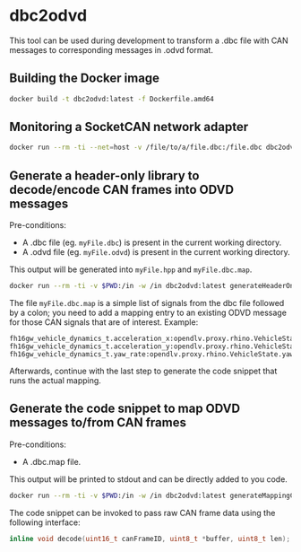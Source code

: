 # dbc2odvd
This tool can be used during development to transform a .dbc file with CAN messages to corresponding messages in .odvd format.

## Building the Docker image
```bash
docker build -t dbc2odvd:latest -f Dockerfile.amd64
```

## Monitoring a SocketCAN network adapter
```bash
docker run --rm -ti --net=host -v /file/to/a/file.dbc:/file.dbc dbc2odvd:latest cantools monitor /file.dbc
```

## Generate a header-only library to decode/encode CAN frames into ODVD messages
Pre-conditions:
* A .dbc file (eg. `myFile.dbc`) is present in the current working directory.
* A .odvd file (eg. `myFile.odvd`) is present in the current working directory.

This output will be generated into `myFile.hpp` and `myFile.dbc.map`.
```bash
docker run --rm -ti -v $PWD:/in -w /in dbc2odvd:latest generateHeaderOnly.sh myFile.dbc myFile.odvd
```

The file `myFile.dbc.map` is a simple list of signals from the dbc file followed
by a colon; you need to add a mapping entry to an existing ODVD message for those
CAN signals that are of interest. Example:
```
fh16gw_vehicle_dynamics_t.acceleration_x:opendlv.proxy.rhino.VehicleState.accelerationX
fh16gw_vehicle_dynamics_t.acceleration_y:opendlv.proxy.rhino.VehicleState.accelerationY
fh16gw_vehicle_dynamics_t.yaw_rate:opendlv.proxy.rhino.VehicleState.yawRate
```

Afterwards, continue with the last step to generate the code snippet that
runs the actual mapping.

## Generate the code snippet to map ODVD messages to/from CAN frames
Pre-conditions:
* A .dbc.map file.

This output will be printed to stdout and can be directly added to you code.
```bash
docker run --rm -ti -v $PWD:/in -w /in dbc2odvd:latest generateMappingCodeSnippet.awk myFile.dbc.map
```

The code snippet can be invoked to pass raw CAN frame data using the following
interface:

```cpp
inline void decode(uint16_t canFrameID, uint8_t *buffer, uint8_t len);
```

